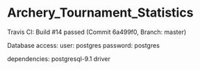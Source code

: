 # Archery_Tournament_Statistics
Travis CI: Build #14 passed (Commit 6a499f0, Branch: master)

Database access:
user: postgres
password: postgres

dependencies:
postgresql-9.1 driver
